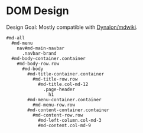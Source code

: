 DOM Design
=======================

Design Goal: Mostly compatible with [Dynalon/mdwiki](https://github.com/Dynalon/mdwiki).


```jade
#md-all
  #md-menu
    nav#md-main-navbar
      .navbar-brand
  #md-body-container.container
    #md-body-row.row
      #md-body
        #md-title-container.container
          #md-title-row.row
            #md-title.col-md-12
              .page-header
                h1
        #md-menu-container.container
          #md-menu-row.row
        #md-content-container.container
          #md-content-row.row
            #md-left-column.col-md-3
            #md-content.col-md-9
```
